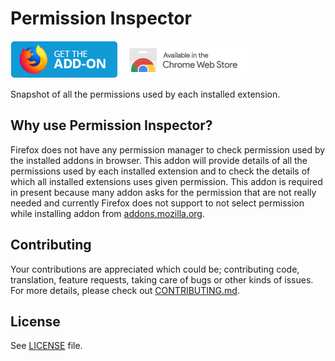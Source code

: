 # Permission Inspector

[<img src="./local_resources/AMO-button.png">](https://addons.mozilla.org/en-US/firefox/addon/permission-inspector/)
[<img src="./local_resources/ChromeWebStore_Badge.png">](https://chrome.google.com/webstore/detail/permission-inspector/ahfoecogpaccmnaiilgchbfemajmkcdi)


Snapshot of all the permissions used by each installed extension.

## Why use Permission Inspector?
Firefox does not have any permission manager to check permission used by the installed addons in browser. This addon will provide details of all the permissions used by each installed extension and to check the details of which all installed extensions uses given permission. This addon is required in present because many addon asks for the permission that are not really needed and currently Firefox does not support to not select permission while installing addon from [addons.mozilla.org](https://addons.mozilla.org).

## Contributing

Your contributions are appreciated which could be; contributing code, translation, feature requests, taking care of bugs or other kinds of issues. For more details, please check out [CONTRIBUTING.md]( https://github.com/tsl143/addonManager/blob/master/.github/CONTRIBUTING.md).

## License

See [LICENSE](LICENSE) file.
